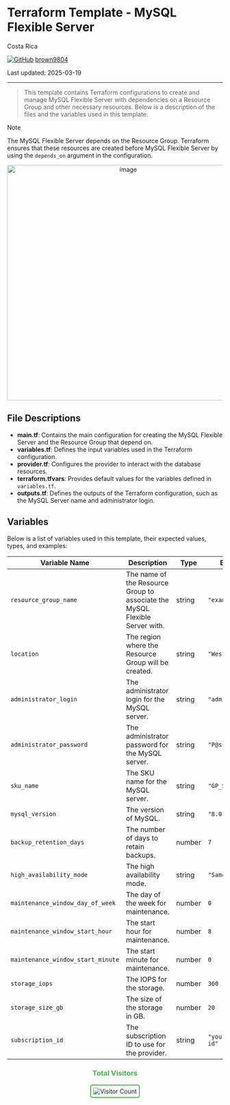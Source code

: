 # Terraform Template - MySQL Flexible Server

Costa Rica

[![GitHub](https://img.shields.io/badge/--181717?logo=github&logoColor=ffffff)](https://github.com/)
[brown9804](https://github.com/brown9804)

Last updated: 2025-03-19

------------------------------------------

> This template contains Terraform configurations to create and manage MySQL Flexible Server with dependencies on a Resource Group and other necessary resources. Below is a description of the files and the variables used in this template.

> [!NOTE]
> The MySQL Flexible Server depends on the Resource Group. Terraform ensures that these resources are created before MySQL Flexible Server by using the `depends_on` argument in the configuration.

<p align="center">
    <img width="550" alt="image" src="https://github.com/user-attachments/assets/772af36b-ad53-499c-83fe-548547b5256d">
</p>

## File Descriptions

- **main.tf**: Contains the main configuration for creating the MySQL Flexible Server and the Resource Group that depend on.
- **variables.tf**: Defines the input variables used in the Terraform configuration.
- **provider.tf**: Configures the provider to interact with the database resources.
- **terraform.tfvars**: Provides default values for the variables defined in `variables.tf`.
- **outputs.tf**:  Defines the outputs of the Terraform configuration, such as the MySQL Server name and administrator login.

## Variables

Below is a list of variables used in this template, their expected values, types, and examples:

| Variable Name             | Description                                      | Type   | Example Value         |
|---------------------------|--------------------------------------------------|--------|-----------------------|
| `resource_group_name`             | The name of the Resource Group to associate the MySQL Flexible Server with. | string | `"example-resources"` |
| `location`                        | The region where the Resource Group will be created. | string | `"West US"`           |
| `administrator_login`             | The administrator login for the MySQL server.    | string | `"adminuser"`         |
| `administrator_password`          | The administrator password for the MySQL server. | string | `"P@ssw0rd1234!"`     |
| `sku_name`                        | The SKU name for the MySQL server.               | string | `"GP_Standard_D2ds_v4"`|
| `mysql_version`                   | The version of MySQL.                            | string | `"8.0.21"`            |
| `backup_retention_days`           | The number of days to retain backups.            | number | `7`                   |
| `high_availability_mode`          | The high availability mode.                      | string | `"SameZone"`          |
| `maintenance_window_day_of_week`  | The day of the week for maintenance.             | number | `0`                   |
| `maintenance_window_start_hour`   | The start hour for maintenance.                  | number | `8`                   |
| `maintenance_window_start_minute` | The start minute for maintenance.                | number | `0`                   |
| `storage_iops`                    | The IOPS for the storage.                        | number | `360`                 |
| `storage_size_gb`                 | The size of the storage in GB.                   | number | `20`                  |
| `subscription_id`         | The subscription ID to use for the provider.     | string | `"your-subscription-id"` |

<div align="center">
  <h3 style="color: #4CAF50;">Total Visitors</h3>
  <img src="https://profile-counter.glitch.me/brown9804/count.svg" alt="Visitor Count" style="border: 2px solid #4CAF50; border-radius: 5px; padding: 5px;"/>
</div>
